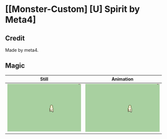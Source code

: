 # [\[Monster-Custom\] \[U\] Spirit by Meta4]

## Credit

Made by meta4.

## Magic

| Still | Animation |
| :---: | :-------: |
| ![Magic still](./Magic_000.png) | ![Magic animation](./Magic.gif) |
